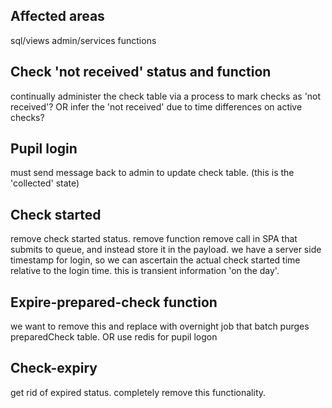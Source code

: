 
## Affected areas
sql/views
admin/services
functions


## Check 'not received' status and function
continually administer the check table via a process to mark checks as 'not received'?
OR
infer the 'not received' due to time differences on active checks?

## Pupil login
must send message back to admin to update check table. (this is the 'collected' state)

## Check started
remove check started status.
remove function
remove call in SPA that submits to queue, and instead store it in the payload.
we have a server side timestamp for login, so we can ascertain the actual check started time relative to the login time.
this is transient information 'on the day'.

## Expire-prepared-check function
we want to remove this and replace with overnight job that batch purges preparedCheck table.
OR
use redis for pupil logon

## Check-expiry
get rid of expired status.
completely remove this functionality.
